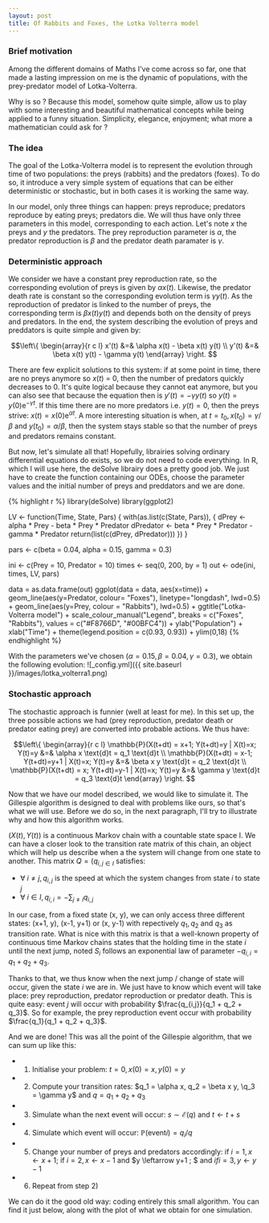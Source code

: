 ```yaml
---
layout: post
title: Of Rabbits and Foxes, the Lotka Volterra model
---
```


### Brief motivation

Among the different domains of Maths I've come across so far, one that made a lasting impression on me is the dynamic of populations, with the prey-predator model of Lotka-Volterra.

Why is so ? Because this model, somehow quite simple, allow us to play with some interesting and beautiful mathematical concepts while being applied to a funny situation. Simplicity, elegance, enjoyment; what more a mathematician could ask for ?

### The idea

The goal of the Lotka-Volterra model is to represent the evolution through time of two populations: the preys (rabbits) and the predators (foxes). To do so, it introduce a very simple system of equations that can be either deterministic or stochastic, but in both cases it is working the same way.

In our model, only three things can happen: preys reproduce; predators reproduce by eating preys; predators die. We will thus have only three parameters in this model, corresponding to each action. Let's note $x$ the preys and $y$ the predators. The prey reproduction parameter is $\alpha$, the predator reproduction is $\beta$ and the predator death paramater is $\gamma$.

### Deterministic approach

We consider we have a constant prey reproduction rate, so the corresponding evolution of preys is given by $\alpha x(t)$. Likewise, the predator death rate is constant so the corresponding evolution term is $\gamma y(t)$. As the reproduction of predator is linked to the number of preys, the corresponding term is $\beta x(t) y(t)$ and depends both on the density of preys and predators.
In the end, the system describing the evolution of preys and preddators is quite simple and given by:

$$\left\{
\begin{array}{r c l}
x'(t) &=& \alpha x(t) - \beta x(t) y(t) \\
y'(t) &=& \beta x(t) y(t) - \gamma y(t)
\end{array}
\right. $$

There are few explicit solutions to this system: if at some point in time, there are no preys anymore so $x(t)$ = 0, then the number of predators quickly decreases to 0. It's quite logical because they cannot eat anymore, but you can also see that because the equation then is $y'(t) = - \gamma y(t)$ so $y(t) = y(0) \text{e}^{-\gamma t}$.
If this time there are no more predators i.e. $y(t) = 0$, then the preys strive: $x(t) = x(0) \text{e}^{\alpha t}$.
A more interesting situation is when, at $t = t_0, x(t_0) = \gamma / \beta$ and $y(t_0) = \alpha / \beta$, then the system stays stable so that the number of preys and predators remains constant.

But now, let's simulate all that! Hopefully, librairies solving ordinary differential equations do exists, so we do not need to code everything. In R, which I will use here, the deSolve librairy does a pretty good job. We just have to create the function containing our ODEs, choose the parameter values and the initial number of preys and preddators and we are done.

{% highlight r %}
library(deSolve)
library(ggplot2)

LV <- function(Time, State, Pars) {
  with(as.list(c(State, Pars)), {
    dPrey        <- alpha * Prey - beta * Prey * Predator
    dPredator    <- beta * Prey * Predator - gamma * Predator
    return(list(c(dPrey, dPredator)))
  })
}

pars  <- c(beta = 0.04, alpha  = 0.15, gamma  = 0.3)

ini  <- c(Prey = 10, Predator = 10)
times <- seq(0, 200, by = 1)
out   <- ode(ini, times, LV, pars)

data = as.data.frame(out)
ggplot(data = data, aes(x=time)) + geom_line(aes(y=Predator, colour= "Foxes"), linetype="longdash", lwd=0.5) +
  geom_line(aes(y=Prey, colour = "Rabbits"), lwd=0.5) + ggtitle("Lotka-Volterra model") +
  scale_colour_manual("Legend", breaks = c("Foxes", "Rabbits"), values = c("#F8766D", "#00BFC4")) + ylab("Population") + xlab("Time") +
  theme(legend.position = c(0.93, 0.93)) + ylim(0,18)
{% endhighlight %}

With the parameters we've chosen ($\alpha = 0.15, \beta = 0.04, \gamma = 0.3$), we obtain the following evolution:
![_config.yml]({{ site.baseurl }}/images/lotka_volterra1.png)



### Stochastic approach

The stochastic approach is funnier (well at least for me). In this set up, the three possible actions we had (prey reproduction, predator death or predator eating prey) are converted into probable actions. We thus have:

$$\left\{
\begin{array}{r c l}
\mathbb{P}(X(t+dt) = x+1; Y(t+dt)=y | X(t)=x; Y(t)=y &=& \alpha x \text{d}t = q_1 \text{d}t \\
\mathbb{P}(X(t+dt) = x-1; Y(t+dt)=y+1 | X(t)=x; Y(t)=y &=& \beta x y \text{d}t = q_2 \text{d}t \\
\mathbb{P}(X(t+dt) = x; Y(t+dt)=y-1 | X(t)=x; Y(t)=y &=& \gamma y \text{d}t = q_3 \text{d}t
\end{array}
\right. $$

Now that we have our model described, we would like to simulate it. The Gillespie algorithm is designed to deal with problems like ours, so that's what we will use. Before we do so, in the next paragraph, I'll try to illustrate why and how this algorithm works.

$(X(t), Y(t))$ is a continuous Markov chain with a countable state space I. We can have a closer look to the transition rate matrix of this chain, an object which will help us describe when a the system will change from one state to another. This matrix $Q = (q_{i,j \in I}$ satisfies:

- $\forall \; i \neq j, q_{i,j}$ is the speed at which the system changes from state $i$ to state $j$
- $\forall \; i \in I, q_{i,i} = - \sum_{j \neq i} q_{i,j}$

In our case, from a fixed state (x, y), we can only access three different states: (x+1, y), (x-1, y+1) or (x, y-1) with repectively $q_1, q_2$ and $q_3$ as transition rate. What is nice with this matrix is that a well-known property of continuous time Markov chains states that the holding time in the state $i$ until the next jump, noted $S_{i}$ follows an exponential law of parameter $-q_{i,i} = q_1 + q_2 + q_3$.

Thanks to that, we thus know when the next jump / change of state will occur, given the state $i$ we are in. We just have to know which event will take place: prey reproduction, predator reproduction or predator death. This is quite easy: event $j$ will occur with probability $\frac{q_{i,j}}{q_1 + q_2 + q_3}$. So for example, the prey reproduction event occur with probability $\frac{q_1}{q_1 + q_2 + q_3}$.

And we are done! This was all the point of the Gillespie algorithm, that we can sum up like this:

- 1) Initialise your problem: $t=0, x(0) = x, y(0) = y$
- 2) Compute your transition rates: $q_1 = \alpha x, q_2 = \beta x y, \q_3 = \gamma y$ and $q = q_1 + q_2 + q_3$
- 3) Simulate whan the next event will occur: $s \sim \mathcal{E}(q)$ and $t \leftarrow t + s$
- 4) Simulate which event will occur: $\mathbb{P}(\text{event} i) = q_i / q$
- 5) Change your number of preys and predators accordingly: if $i = 1, x \leftarrow x + 1 ;$ if $i = 2, x \leftarrow x-1$ and $y \leftarrow y+1 ; $ and $if i = 3, y \leftarrow y-1$
- 6) Repeat from step 2)

We can do it the good old way: coding entirely this small algorithm. You can find it just below, along with the plot of what we obtain for one simulation.




